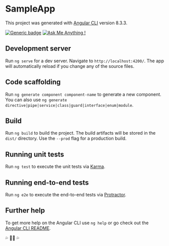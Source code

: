 # SampleApp

This project was generated with [Angular CLI](https://github.com/angular/angular-cli) version 8.3.3.

[![Generic badge](https://img.shields.io/badge/Angular8-Typescript-<COLOR>.svg)](https://shields.io/)
[![Ask Me Anything !](https://img.shields.io/badge/CLI%20-Material%20Design-1abc9c.svg)](https://GitHub.com/Naereen/ama)

## Development server

Run `ng serve` for a dev server. Navigate to `http://localhost:4200/`. The app will automatically reload if you change any of the source files.

## Code scaffolding

Run `ng generate component component-name` to generate a new component. You can also use `ng generate directive|pipe|service|class|guard|interface|enum|module`.

## Build

Run `ng build` to build the project. The build artifacts will be stored in the `dist/` directory. Use the `--prod` flag for a production build.

## Running unit tests

Run `ng test` to execute the unit tests via [Karma](https://karma-runner.github.io).

## Running end-to-end tests

Run `ng e2e` to execute the end-to-end tests via [Protractor](http://www.protractortest.org/).

## Further help

To get more help on the Angular CLI use `ng help` or go check out the [Angular CLI README](https://github.com/angular/angular-cli/blob/master/README.md).

:sweat_drops: :man_artist: :sweat_drops:
